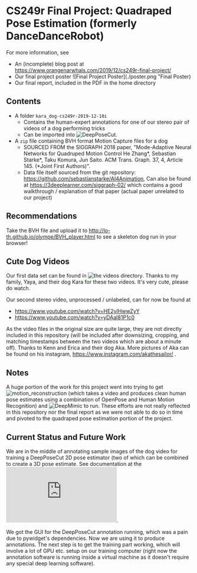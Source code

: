 # CS249r Final Project: Quadraped Pose Estimation (formerly DanceDanceRobot) 


For more information, see 

- An (incomplete) blog post at https://www.orangenarwhals.com/2019/12/cs249r-final-project/
- Our final project poster
![Final Project Poster](./poster.png "Final Poster)  
- Our final report, included in the PDF in the home directory

## Contents

- A folder `kara_dog-cs249r-2019-12-10i` 
  - Contains the human-expert annotations for one of our stereo pair of videos of a dog performing tricks
  - Can be imported into ![DeepPoseCut](https://github.com/AlexEMG/DeepLabCut).
- A `zip` file containing BVH format Motion Capture files for a dog
  - SOURCED FROM the SIGGRAPH 2018 paper, "Mode-Adaptive Neural Networks for Quadruped Motion Control He Zhang*, Sebastian Starke*, Taku Komura, Jun Saito. ACM Trans. Graph. 37, 4, Article 145.  (*Joint First Authors)". 
  - Data file itself sourced from the git repository: https://github.com/sebastianstarke/AI4Animation, Can also be found at https://3deeplearner.com/siggraph-02/ which contains a good walkthrough / explanation of that paper (actual paper unrelated to our project)

## Recommendations

Take the BVH file and upload it to http://lo-th.github.io/olympe/BVH_player.html
to see a skeleton dog run in your browser!

##  Cute Dog Videos

Our first data set can be found in ![the videos directory](./kara_dog-cs249r-2019-12-10/videos). Thanks to my family, Yaya, and their dog Kara for these two videos. It's very cute, please do watch.

Our second stereo video, unprocessed / unlabeled, can for now be found at

- https://www.youtube.com/watch?v=HE2yIHwwZyY
- https://www.youtube.com/watch?v=yDAaI81P1c0

As the video files in the original size are quite large, they are not directly included in this repository (will be included after downsizing, cropping, and matching timestamps between the two videos which are about a minute off). Thanks to Kenn and Erica and their dog Aka. More pictures of Aka can be found on his instagram, https://www.instagram.com/akathesailor/ .

## Notes

A huge portion of the work for this project went into trying to get
![motion_reconstruction](https://github.com/akanazawa/motion_reconstruction/)
(which takes a video and produces clean human pose estimates using a combination
of OpenPose and Human Motion Recognition) and
![DeepMimic](https://xbpeng.github.io/projects/DeepMimic/) to run. These efforts
are not really reflected in this repository nor the final report as we were not
able to do so in time and pivoted to the quadraped pose estimation portion of
the project.

## Current Status and Future Work

We are in the middle of annotating sample images of the dog video for training a
DeepPoseCut 2D pose estimator (two of which can be combined to create a 3D pose
estimate. See documentation at the ![github
repository](https://github.com/AlexEMG/DeepLabCut/blob/master/docs/Overviewof3D.md).

We got the GUI for the DeepPoseCut annotation running, which was a pain due to
pywidget's dependencies. Now we are using it to produce annotations. The next
step is to get the training part working, which will involve a lot of GPU etc.
setup on our training computer (right now the annotation software is running
inside a virtual machine as it doesn't require any special deep learning
software).
